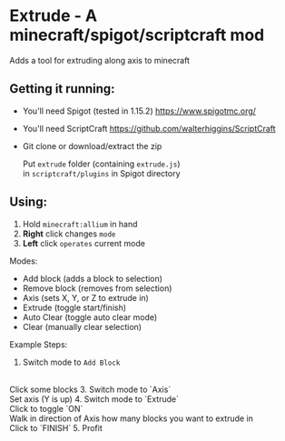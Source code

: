 # Extrude - A minecraft/spigot/scriptcraft mod
Adds a tool for extruding along axis to minecraft

## Getting it running:

- You'll need Spigot (tested in 1.15.2)
  https://www.spigotmc.org/


- You'll need ScriptCraft
  https://github.com/walterhiggins/ScriptCraft

- Git clone or download/extract the zip

  Put `extrude` folder (containing `extrude.js`) <br/>
  in `scriptcraft/plugins` in Spigot directory

## Using:
1. Hold `minecraft:allium` in hand
2. **Right** click changes `mode`
3. **Left** click `operates` current mode

Modes:
- Add block (adds a block to selection)
- Remove block (removes from selection)
- Axis (sets X, Y, or Z to extrude in)
- Extrude (toggle start/finish)
- Auto Clear (toggle auto clear mode)
- Clear (manually clear selection)

Example Steps:
1. Switch mode to `Add Block`
<br/>
  Click some blocks
3. Switch mode to `Axis`
<br/>
  Set axis (Y is up)
4. Switch mode to `Extrude`
<br/>
Click to toggle `ON`
<br/>
Walk in direction of Axis how many blocks you want to extrude in
<br/>
Click to `FINISH`
5. Profit